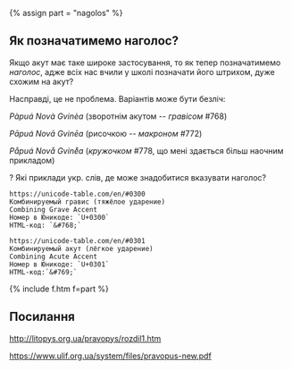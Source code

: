 {% assign part = "nagolos" %}<a name="{{ part }}"></a>

## Як позначатимемо наголос?

Якщо акут має таке широке застосування, то як тепер позначатимемо _наголос_, адже всіх нас вчили у школі позначати його штрихом, дуже схожим на акут?

Насправді, це не проблема. Варіантів може бути безліч:

_Pàpuá Novà Gvinèa_ (зворотнім акутом -- _гравісом_ #768)

_Pāpuá Novā Gvinēa_ (рисочкою -- _макроном_ #772)

_Pa&#778;puá Nova&#778; Gvine&#778;a_ (_кружочком_ #778, що мені здається більш наочним прикладом)

<span class='ques'>?</span> Які приклади укр. слів, де може знадобитися вказувати наголос?

```
https://unicode-table.com/en/#0300
Комбинируемый гравис (тяжёлое ударение)
Combining Grave Accent
Номер в Юникоде: `U+0300`
HTML-код: `&#768;`

https://unicode-table.com/en/#0301
Комбинируемый акут (лёгкое ударение)
Combining Acute Accent
Номер в Юникоде: `U+0301`
HTML-код:`&#769;`
```

{% include f.htm f=part %}

## Посилання

http://litopys.org.ua/pravopys/rozdil1.htm

https://www.ulif.org.ua/system/files/pravopus-new.pdf
